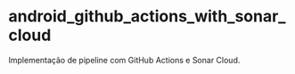 # android_github_actions_with_sonar_cloud
Implementação de pipeline com GitHub Actions e Sonar Cloud.
